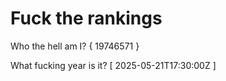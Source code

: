 # Fuck the rankings

Who the hell am I?
{ 19746571 }

What fucking year is it?
[ 2025-05-21T17:30:00Z ]
